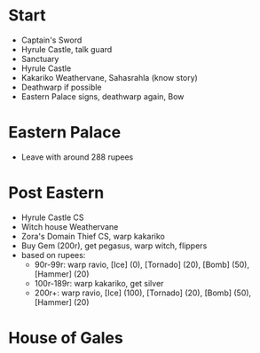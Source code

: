 # Start
* Captain's Sword
* Hyrule Castle, talk guard
* Sanctuary
* Hyrule Castle
* Kakariko Weathervane, Sahasrahla (know story)
* Deathwarp if possible
* Eastern Palace signs, deathwarp again, Bow

# Eastern Palace
* Leave with around 288 rupees

# Post Eastern
* Hyrule Castle CS
* Witch house Weathervane
* Zora's Domain Thief CS, warp kakariko
* Buy Gem (200r), get pegasus, warp witch, flippers
* based on rupees:
  * 90r-99r: warp ravio, [Ice] (0), [Tornado] (20), [Bomb] (50), [Hammer] (20)
  * 100r-189r: warp kakariko, get silver
  * 200r+: warp ravio, [Ice] (100), [Tornado] (20), [Bomb] (50), [Hammer] (20)
# House of Gales
